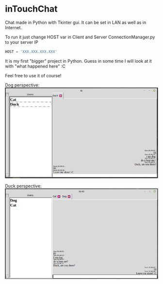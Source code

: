 # inTouchChat

Chat made in Python with Tkinter gui. It can be set in LAN as well as in Internet.

To run it just change HOST var in Client and Server ConnectionManager.py to your server IP
```python
HOST = 'XXX.XXX.XXX.XXX' 
```
It is my first "bigger" project in Python. Guess in some time I will look at it with "what happened here" :C

Feel free to use it of course! 

Dog perspective:
![DogPerspective](https://github.com/IgorWalkowiak/inTouchChat/blob/master/HowItLooksLike1.png)

Duck perspective:
![DuckPerspective](https://github.com/IgorWalkowiak/inTouchChat/blob/master/HowItLooksLike2.png)
